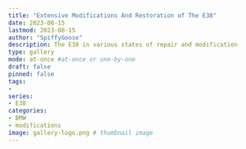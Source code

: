 ```yaml
---
title: "Extensive Modifications And Restoration of The E38"
date: 2023-08-15
lastmod: 2023-08-15
author: "SpiffyGoose"
description: The E38 in various states of repair and modification
type: gallery
mode: at-once #at-once or one-by-one
draft: false
pinned: false
tags:
-
series:
- E38
categories:
- BMW
- modifications
image: gallery-logo.png # thumbnail image
---
```

